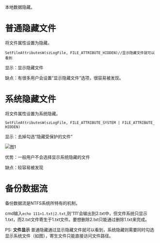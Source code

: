 本地数据隐藏。

# 普通隐藏文件

将文件属性设置为隐藏。

```
SetFileAttributesW(szLogFile, FILE_ATTRIBUTE_HIDDEN)//显示隐藏文件就可以看到
```

显示：显示隐藏文件

缺点：有很多用户会设置“显示隐藏文件”选项，很容易被发现。

# 系统隐藏文件

将文件属性设置为系统隐藏。

```
SetFileAttributesW(szLogFile, FILE_ATTRIBUTE_SYSTEM | FILE_ATTRIBUTE_ HIDDEN)
```

显示：去掉勾选“隐藏受保护的文件”

![图1](Snipaste_2019-08-01_11-23-06.PNG)

优势：一般用户不会选择显示系统隐藏的文件

缺点：较容易被发现

# 备份数据流

备份数据流是NTFS系统所特有的机制，

cmd输入`echo 111>1.txt|2.txt`,则'111'会输出到2.txt中，但文件系统只显示1.txt，而2.txt文件寄生于1.txt文件。要想删除2.txt只能通过删除1.txt来完成。

PS: **文件显示**
普通隐藏通过显示隐藏文件就可以看到，系统隐藏则需要同时勾选显示系统文件（如图），寄生文件只能直接访问文件路径。 